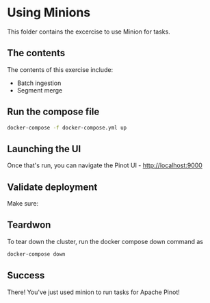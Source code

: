 # Using Minions

This folder contains the excercise to use Minion for tasks.

## The contents

The contents of this exercise include:

- Batch ingestion
- Segment merge

## Run the compose file

``` bash
docker-compose -f docker-compose.yml up
```

## Launching the UI

Once that's run, you can navigate the Pinot UI - [http://localhost:9000](http://localhost:9000)

## Validate deployment

Make sure:

## Teardwon

To tear down the cluster, run the docker compose down command as

``` bash
docker-compose down
```

## Success

There! You've just used minion to run tasks for Apache Pinot!
